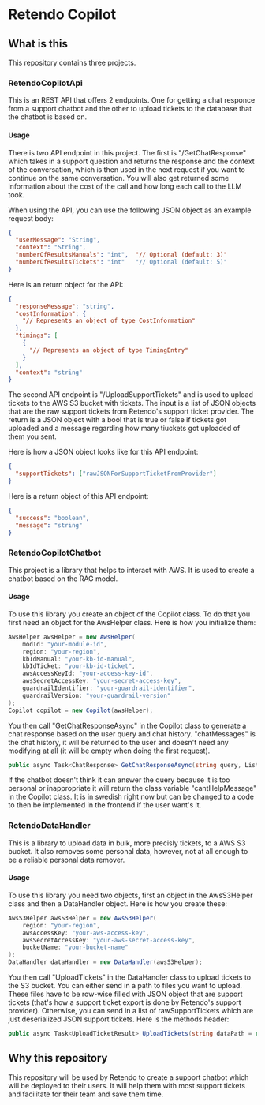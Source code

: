 # Retendo Copilot

## What is this

This repository contains three projects.

### RetendoCopilotApi

This is an REST API that offers 2 endpoints. One for getting a chat responce from a support chatbot and the other to upload tickets to the database that the chatbot is based on.

#### Usage

There is two API endpoint in this project. The first is "/GetChatResponse" which takes in a support question and returns the response and the context of the conversation, which is then used in the next request if you want to continue on the same conversation. You will also get returned some information about the cost of the call and how long each call to the LLM took.

When using the API, you can use the following JSON object as an example request body:

```json
{
  "userMessage": "String",
  "context": "String",
  "numberOfResultsManuals": "int",  "// Optional (default: 3)"
  "numberOfResultsTickets": "int"   "// Optional (default: 5)"
}
```

Here is an return object for the API:

```json
{
  "responseMessage": "string",
  "costInformation": {
    "// Represents an object of type CostInformation"
  },
  "timings": [
    {
      "// Represents an object of type TimingEntry"
    }
  ],
  "context": "string"
}
```

The second API endpoint is "/UploadSupportTickets" and is used to upload tickets to the AWS S3 bucket with tickets. The input is a list of JSON objects that are the raw support tickets from Retendo's support ticket provider. The return is a JSON object with a bool that is true or false if tickets got uploaded and a message regarding how many tiuckets got uploaded of them you sent.

Here is how a JSON object looks like for this API endpoint:

```json
{
  "supportTickets": ["rawJSONForSupportTicketFromProvider"]
}
```

Here is a return object of this API endpoint:

```json
{
  "success": "boolean",
  "message": "string"
}
```

### RetendoCopilotChatbot

This project is a library that helps to interact with AWS. It is used to create a chatbot based on the RAG model. 

#### Usage

To use this library you create an object of the Copilot class. To do that you first need an object for the AwsHelper class. Here is how you initialize them:

```csharp
AwsHelper awsHelper = new AwsHelper(
    modId: "your-module-id",
    region: "your-region",
    kbIdManual: "your-kb-id-manual",
    kbIdTicket: "your-kb-id-ticket",
    awsAccessKeyId: "your-access-key-id",
    awsSecretAccessKey: "your-secret-access-key",
    guardrailIdentifier: "your-guardrail-identifier",
    guardrailVersion: "your-guardrail-version"
);
Copilot copilot = new Copilot(awsHelper);
```
You then call "GetChatResponseAsync" in the Copilot class to generate a chat response based on the user query and chat history. "chatMessages" is the chat history, it will be returned to the user and doesn't need any modifying at all (it will be empty when doing the first request).

```csharp
public async Task<ChatResponse> GetChatResponseAsync(string query, List<ChatMessage> chatMessages, int numberOfResultsManuals = 3, int numberOfResultsTickets = 5)
```

If the chatbot doesn't think it can answer the query because it is too personal or inappropriate it will return the class variable "cantHelpMessage" in the Copilot class. It is in swedish right now but can be changed to a code to then be implemented in the frontend if the user want's it.

### RetendoDataHandler

This is a library to upload data in bulk, more precisly tickets, to a AWS S3 bucket. It also removes some personal data, however, not at all enough to be a reliable personal data remover.

#### Usage

To use this library you need two objects, first an object in the AwsS3Helper class and then a DataHandler object. Here is how you create these:

```csharp
AwsS3Helper awsS3Helper = new AwsS3Helper(
    region: "your-region",
    awsAccessKey: "your-aws-access-key",
    awsSecretAccessKey: "your-aws-secret-access-key",
    bucketName: "your-bucket-name"
);
DataHandler dataHandler = new DataHandler(awsS3Helper);
```

You then call "UploadTickets" in the DataHandler class to upload tickets to the S3 bucket. You can either send in a path to files you want to upload. These files have to be row-wise filled with JSON object that are support tickets (that's how a support ticket export is done by Retendo's support provider). Otherwise, you can send in a list of rawSupportTickets which are just deserialized JSON support tickets. Here is the methods header:

```csharp
public async Task<UploadTicketResult> UploadTickets(string dataPath = null, List<SupportTicketRaw> ticketsRaw = null)
```

## Why this repository

This repository will be used by Retendo to create a support chatbot which will be deployed to their users. It will help them with most support tickets and facilitate for their team and save them time.

